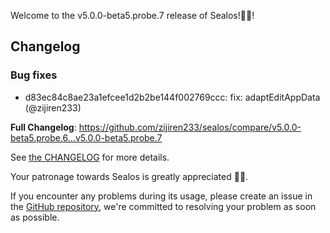 Welcome to the v5.0.0-beta5.probe.7 release of Sealos!🎉🎉!



## Changelog
### Bug fixes
* d83ec84c8ae23a1efcee1d2b2be144f002769ccc: fix: adaptEditAppData (@zijiren233)

**Full Changelog**: https://github.com/zijiren233/sealos/compare/v5.0.0-beta5.probe.6...v5.0.0-beta5.probe.7

See [the CHANGELOG](https://github.com/zijiren233/sealos/blob/main/CHANGELOG/CHANGELOG.md) for more details.

Your patronage towards Sealos is greatly appreciated 🎉🎉.

If you encounter any problems during its usage, please create an issue in the [GitHub repository](https://github.com/zijiren233/sealos), we're committed to resolving your problem as soon as possible.
